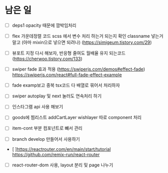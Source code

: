 # 남은 일

- [ ] deps1 opacity 때문에 깜박임처리
- [ ] flex 가운데정렬 코드 scss 에서 변수 처리 하는거 되는지 확인 classname 넣는거 말고 (아마 mixin으로 넣으면 되려나) (https://simigeum.tistory.com/29)
- [ ] 뷰포트 지정 다시 해보자, 반응형 줄여도 월배율 유지 되는코드 (https://cherwoo.tistory.com/133)
- [ ] swiper fade 효과 적용 (https://swiperjs.com/demos#effect-fade) https://swiperjs.com/react#full-fade-effect-example
- [ ] fade examp보고 중복 tsx코드 다 배열로 묶어서 처리하자
- [ ] swiper autoplay 및 next 눌러도 연속처리 하기

- [ ] 인스타그램 api 사용 해보기
- [ ] goods에 찜리스트 addCartLayer wishlayer 따로 component 처리

- [ ] item-cont 부분 컴포넌트로 뺴서 관리

- [ ] branch develop 만들어서 사용하기

- [ ]https://reactrouter.com/en/main/start/tutorial 
https://github.com/remix-run/react-router
- [ ] react-router-dom 사용, layout 분리 및 page 나누기